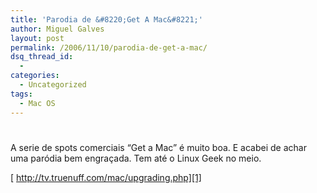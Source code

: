```yaml
---
title: 'Parodia de &#8220;Get A Mac&#8221;'
author: Miguel Galves
layout: post
permalink: /2006/11/10/parodia-de-get-a-mac/
dsq_thread_id:
  - 
categories:
  - Uncategorized
tags:
  - Mac OS
---
```

# 

A serie de spots comerciais “Get a Mac” é muito boa. E acabei de achar uma paródia bem engraçada. Tem até o Linux Geek no meio.

[ http://tv.truenuff.com/mac/upgrading.php][1]

 [1]: http://tv.truenuff.com/mac/upgrading.php
